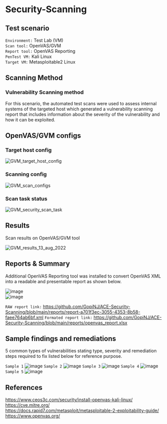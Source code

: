 # Security-Scanning
## Test scenario  
`Environment:` Test Lab (VM)  
`Scan tool:` OpenVAS/GVM  
`Report tool:` OpenVAS Reporting  
`PenTest VM:` Kali Linux  
`Target VM:` Metasploitable2 Linux  
## Scanning Method
### Vulnerability Scanning method  
For this scenario, the automated test scans were used to assess internal systems of the targeted host which generated a vulnerability scanning report that includes information about the severity of the vulnerability and how it can be exploited.
## OpenVAS/GVM configs
### Target host config
![GVM_target_host_config](https://user-images.githubusercontent.com/95695894/186097103-7300223f-dd2d-49ce-862d-d9c00e9ff480.PNG)  
### Scanning config
![GVM_scan_configs](https://user-images.githubusercontent.com/95695894/186097241-ae5469f9-4826-4a65-80cf-51f755af0812.PNG)  
### Scan task status
![GVM_security_scan_task](https://user-images.githubusercontent.com/95695894/186097313-03e84635-f434-4535-bf6f-c2d277437d2a.PNG)

## Results
Scan results on OpenVAS/GVM tool  

![GVM_results_13_aug_2022](https://user-images.githubusercontent.com/95695894/186097553-4cbf8c96-a622-43f5-884e-bc28ba5a8959.PNG)
## Reports & Summary  
Additional OpenVAS Reporting tool was installed to convert OpenVAS XML into a readable and presentable report as shown below. 

![image](https://user-images.githubusercontent.com/95695894/186098681-ce8fcd52-88c0-482f-bc4e-4241a9e05fad.png)  
![image](https://user-images.githubusercontent.com/95695894/186099650-44271709-0473-476d-9e35-93d26860a350.png)

`RAW report link:` https://github.com/GopiNJ/ACE-Security-Scanning/blob/main/reports/report-a701f3ec-3055-4353-8b58-faee764ab6bf.xml
`Formated report link:` https://github.com/GopiNJ/ACE-Security-Scanning/blob/main/reports/openvas_report.xlsx

## Sample findings and remediations
5 common types of vulnerabilities stating type, severity and remediation steps required to fix listed below for reference purpose.  

`Sample 1`
![image](https://user-images.githubusercontent.com/95695894/186101919-6c692033-20ba-42e4-a064-68fb11adfb7d.png)
`Sample 2`
![image](https://user-images.githubusercontent.com/95695894/186102048-b92a896d-7934-4b73-8929-e3aabe745de8.png)
`Sample 3`
![image](https://user-images.githubusercontent.com/95695894/186102171-cdfbe719-c777-486a-8c03-7d55ecfc8a05.png)
`Sample 4`
![image](https://user-images.githubusercontent.com/95695894/186107645-7c7704b2-a24d-468f-83ac-6a8a62fdec41.png)
`Sample 5`
![image](https://user-images.githubusercontent.com/95695894/186107800-e61e75d5-e787-4452-99ed-596f5e537fb3.png)

## References
https://www.ceos3c.com/security/install-openvas-kali-linux/  
https://cve.mitre.org/  
https://docs.rapid7.com/metasploit/metasploitable-2-exploitability-guide/  
https://www.openvas.org/  

